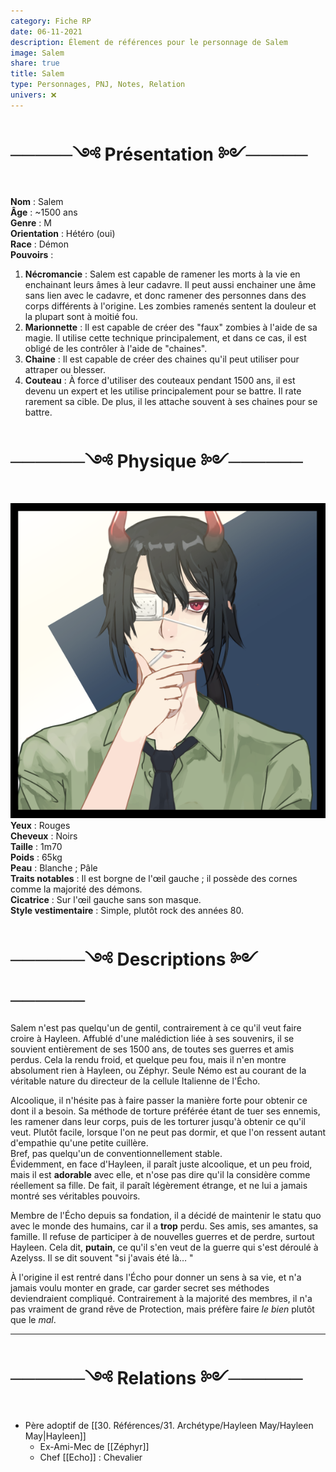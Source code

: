 ```yaml
---
category: Fiche RP
date: 06-11-2021
description: Élement de références pour le personnage de Salem
image: Salem
share: true
title: Salem
type: Personnages, PNJ, Notes, Relation
univers: ❌
---
```


# ─────༺ Présentation ༻─────  
**Nom** : Salem  
**Âge** : ~1500 ans  
**Genre** : M  
**Orientation** : Hétéro (oui)  
**Race** : Démon   
**Pouvoirs** :   
1. **Nécromancie** : Salem est capable de ramener les morts à la vie en enchainant leurs âmes à leur cadavre. Il peut aussi enchainer une âme sans lien avec le cadavre, et donc ramener des personnes dans des corps différents à l'origine. Les zombies ramenés sentent la douleur et la plupart sont à moitié fou.   
2. **Marionnette** : Il est capable de créer des "faux" zombies à l'aide de sa magie. Il utilise cette technique principalement, et dans ce cas, il est obligé de les contrôler à l'aide de "chaines".  
3. **Chaine** : Il est capable de créer des chaines qu'il peut utiliser pour attraper ou blesser.  
4. **Couteau** : À force d'utiliser des couteaux pendant 1500 ans, il est devenu un expert et les utilise principalement pour se battre. Il rate rarement sa cible. De plus, il les attache souvent à ses chaines pour se battre.   
  
# ──────༺ Physique ༻──────  
![+side](../assets/img/Salem.png)  
**Yeux** : Rouges  
**Cheveux** : Noirs  
**Taille** : 1m70  
**Poids** : 65kg  
**Peau** : Blanche ; Pâle  
**Traits notables** : Il est borgne de l'œil gauche ; il possède des cornes comme la majorité des démons.  
**Cicatrice** : Sur l'œil gauche sans son masque.  
**Style vestimentaire** : Simple, plutôt rock des années 80.  
  
# ──────༺ Descriptions ༻──────  
Salem n'est pas quelqu'un de gentil, contrairement à ce qu'il veut faire croire à Hayleen. Affublé d'une malédiction liée à ses souvenirs, il se souvient entièrement de ses 1500 ans, de toutes ses guerres et amis perdus. Cela la rendu froid, et quelque peu fou, mais il n'en montre absolument rien à Hayleen, ou Zéphyr. Seule Némo est au courant de la véritable nature du directeur de la cellule Italienne de l'Écho.   
  
Alcoolique, il n'hésite pas à faire passer la manière forte pour obtenir ce dont il a besoin. Sa méthode de torture préférée étant de tuer ses ennemis, les ramener dans leur corps, puis de les torturer jusqu'à obtenir ce qu'il veut. Plutôt facile, lorsque l'on ne peut pas dormir, et que l'on ressent autant d'empathie qu'une petite cuillère.  
Bref, pas quelqu'un de conventionnellement stable.   
Évidemment, en face d'Hayleen, il paraît juste alcoolique, et un peu froid, mais il est **adorable** avec elle, et n'ose pas dire qu'il la considère comme réellement sa fille. De fait, il paraît légèrement étrange, et ne lui a jamais montré ses véritables pouvoirs.  
  
Membre de l'Écho depuis sa fondation, il a décidé de maintenir le statu quo avec le monde des humains, car il a **trop** perdu. Ses amis, ses amantes, sa famille. Il refuse de participer à de nouvelles guerres et de perdre, surtout Hayleen. Cela dit, **putain**, ce qu'il s'en veut de la guerre qui s'est déroulé à Azelyss. Il se dit souvent "si j'avais été là… "  
  
À l'origine il est rentré dans l'Écho pour donner un sens à sa vie, et n'a jamais voulu monter en grade, car garder secret ses méthodes deviendraient compliqué. Contrairement à la majorité des membres, il n'a pas vraiment de grand rêve de Protection, mais préfère faire *le bien* plutôt que le *mal*.   
  
---  
# ──────༺ Relations ༻──────  
- Père adoptif de [[30. Références/31. Archétype/Hayleen May/Hayleen May\|Hayleen]]  
  - Ex-Ami-Mec de [[Zéphyr]]  
  - Chef [[Echo]] : Chevalier